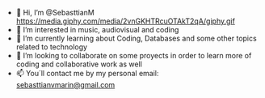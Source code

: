 - 👋 Hi, I’m @SebasttianM https://media.giphy.com/media/2vnGKHTRcuOTAkT2qA/giphy.gif
- 👀 I’m interested in music, audiovisual and coding
- 🌱 I’m currently learning about Coding, Databases and some other topics related to technology 
- :metal: I’m looking to collaborate on some proyects in order to learn more of coding and collaborative work as well 
- 📫 You´ll contact me by my personal email: sebasttianvmarin@gmail.com 

<!---
SebasttianM/SebasttianM is a ✨ special ✨ repository because its `README.md` (this file) appears on your GitHub profile.
You can click the Preview link to take a look at your changes.
--->
